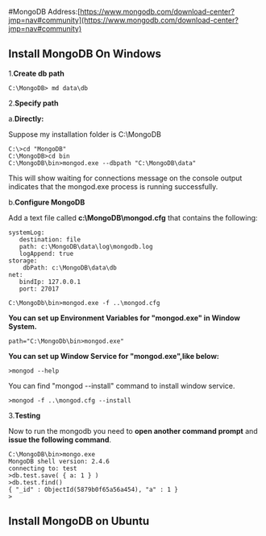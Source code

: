 #MongoDB
Address:[https://www.mongodb.com/download-center?jmp=nav#community](https://www.mongodb.com/download-center?jmp=nav#community)

## Install MongoDB On Windows
1.**Create db path**
```
C:\MongoDB> md data\db
```
2.**Specify path**
 
 a.**Directly:**
 
Suppose my installation folder is C:\MongoDB
```
C:\>cd "MongoDB"
C:\MongoDB>cd bin
C:\MongoDB\bin>mongod.exe --dbpath "C:\MongoDB\data" 
```
This will show waiting for connections message on the console output indicates that the mongod.exe process is running successfully.

b.**Configure MongoDB**

Add a text file called  **c:\MongoDB\mongod.cfg** that contains the following:
```
systemLog:
   destination: file
   path: c:\MongoDB\data\log\mongodb.log
   logAppend: true
storage:
    dbPath: c:\MongoDB\data\db
net:
   bindIp: 127.0.0.1
   port: 27017
```
```
C:\MongoDb\bin>mongod.exe -f ..\mongod.cfg
```
**You can set up Environment Variables for "mongod.exe" in Window System.**

```
path="C:\MongoDb\bin>mongod.exe"
```
**You can set up Window Service for "mongod.exe",like below:**

```
>mongod --help
```
You can find "mongod --install" command to install window service.

```
>mongod -f ..\mongod.cfg --install
```

3.**Testing**

Now to run the mongodb you need to **open another command prompt** and **issue the following command**.



```
C:\MongoDB\bin>mongo.exe
MongoDB shell version: 2.4.6
connecting to: test
>db.test.save( { a: 1 } )
>db.test.find()
{ "_id" : ObjectId(5879b0f65a56a454), "a" : 1 }
>
```
## Install MongoDB on Ubuntu
